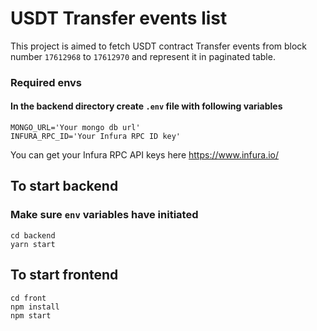 # USDT Transfer events list
This project is aimed to fetch USDT contract Transfer events from block number `17612968` to `17612970` and represent it in paginated table.

### Required envs
#### In the backend directory create `.env` file with following variables
    MONGO_URL='Your mongo db url'
    INFURA_RPC_ID='Your Infura RPC ID key'

You can get your Infura RPC API keys here https://www.infura.io/

## To start backend
### Make sure `env` variables have initiated
    cd backend
    yarn start

## To start frontend
    cd front
    npm install
    npm start

